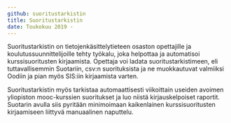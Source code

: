 ```yaml
---
github: suoritustarkistin
title: Suoritustarkistin
date: Toukokuu 2019 -
---
```


Suoritustarkistin on tietojenkäsittelytieteen osaston opettajille ja koulutussuunnittelijoille tehty työkalu, joka helpottaa ja automatisoi kurssisuoritusten kirjaamista. Opettaja voi ladata suoritustarkistimeen, eli tuttavallisemmin Suotariin, csv:n suorituksista ja ne muokkautuvat valmiiksi Oodiin ja pian myös SIS:iin kirjaamista varten.

Suoritustarkistin myös tarkistaa automaattisesti viikoittain useiden avoimen yliopiston mooc-kurssien suoritukset ja luo niistä kirjauskelpoiset raportit. Suotarin avulla siis pyritään minimoimaan kaikenlainen kurssisuoritusten kirjaamiseen liittyvä manuaalinen naputtelu.